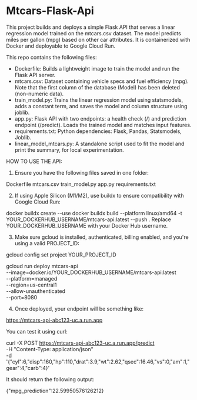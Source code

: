 # Mtcars-Flask-Api

This project builds and deploys a simple Flask API that serves a linear regression model trained on the mtcars.csv dataset. The model predicts miles per gallon (mpg) based on other car attributes. It is containerized with Docker and deployable to Google Cloud Run.

This repo contains the following files:

- Dockerfile: Builds a lightweight image to train the model and run the Flask API server.
- mtcars.csv: Dataset containing vehicle specs and fuel efficiency (mpg). Note that the first column of the database (Model) has been deleted (non-numeric data).
- train_model.py: Trains the linear regression model using statsmodels, adds a constant term, and saves the model and column structure using joblib.
- app.py: Flask API with two endpoints: a health check (/) and prediction endpoint (/predict). Loads the trained model and matches input features.
- requirements.txt: Python dependencies: Flask, Pandas, Statsmodels, Joblib.
- linear_model_mtcars.py: A standalone script used to fit the model and print the summary, for local experimentation.

HOW TO USE THE API:

1. Ensure you have the following files saved in one folder:

Dockerfile
mtcars.csv
train_model.py
app.py
requirements.txt

2. If using Apple Silicon (M1/M2), use buildx to ensure compatibility with Google Cloud Run:

docker buildx create --use
docker buildx build --platform linux/amd64 -t YOUR_DOCKERHUB_USERNAME/mtcars-api:latest --push .
Replace YOUR_DOCKERHUB_USERNAME with your Docker Hub username.

3. Make sure gcloud is installed, authenticated, billing enabled, and you're using a valid PROJECT_ID:

gcloud config set project YOUR_PROJECT_ID

gcloud run deploy mtcars-api \
  --image=docker.io/YOUR_DOCKERHUB_USERNAME/mtcars-api:latest \
  --platform=managed \
  --region=us-central1 \
  --allow-unauthenticated \
  --port=8080

4. Once deployed, your endpoint will be something like:

https://mtcars-api-abc123-uc.a.run.app

You can test it using curl:

curl -X POST https://mtcars-api-abc123-uc.a.run.app/predict \
  -H "Content-Type: application/json" \
  -d '{"cyl":6,"disp":160,"hp":110,"drat":3.9,"wt":2.62,"qsec":16.46,"vs":0,"am":1,"gear":4,"carb":4}'

It should return the following output:

{"mpg_prediction":22.59950576126212}
